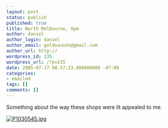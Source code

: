 ```yaml
---
layout: post
status: publish
published: true
title: North Melbourne, 9pm
author: daniel
author_login: daniel
author_email: goldsounds@gmail.com
author_url: http://
wordpress_id: 235
wordpress_url: /?p=235
date: 2005-07-17 08:57:23.000000000 -07:00
categories:
- emailed
tags: []
comments: []
---
```

Something about the way these shops were lit appealed to me.

<a href="http://goldsounds.com/wp-photos/P1030545710685661.jpeg"><img src="http://goldsounds.com/wp-photos/P1030545710685661_thumb.jpeg" alt="P1030545.jpg"/></a>
